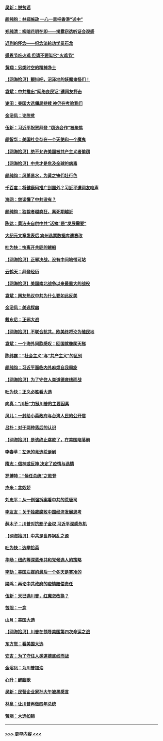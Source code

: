 #### [吴新：脱贫谣](../pages/nsc993/n12580839.md?t=11281551) 
#### [颜纯钩：林郑施政 一心一意把香港“送中”](../pages/nsc993/n12580805.md?t=11281551) 
#### [郑纯清：柳暗花明在即——揭露窃选听证会观感](../pages/nsc993/n12580795.md?t=11281551) 
#### [迟到的怀念——纪念法轮功学员石龙](../pages/nsc993/n12580245.md?t=11281551) 
#### [感恩节吃火鸡  但请不要叫它“火鸡节”](../pages/nsc993/n12580252.md?t=11281551) 
#### [黄翔：另类时空的精神净土](../pages/nsc993/n12578638.md?t=11281551) 
#### [【网海拾贝】颤抖吧，沼泽地的妖魔鬼怪们！](../pages/nsc993/n12578552.md?t=11281551) 
#### [袁斌：中共推出“网络良民证”遭网友抨击](../pages/nsc993/n12578511.md?t=11281551) 
#### [谢田：美国大选僵局持续 神仍在考验我们](../pages/nsc993/n12577432.md?t=11281551) 
#### [金浴凤：论脱贫](../pages/nsc993/n12576386.md?t=11281551) 
#### [伍新：习近平祝贺拜登 “窃选合作”被聚焦](../pages/nsc993/n12576358.md?t=11281551) 
#### [颜智华：美国社会存在一个天使和一个魔鬼](../pages/nsc993/n12574299.md?t=11281551) 
#### [【网海拾贝】绝不允许美国被共产主义者偷窃](../pages/nsc993/n12573396.md?t=11281551) 
#### [【网海拾贝】中共才是危及全球的病毒](../pages/nsc993/n12571204.md?t=11281551) 
#### [颜纯钩：风萧易水，为黄之锋们壮行色](../pages/nsc993/n12571487.md?t=11281551) 
#### [千百度：将健康码推广到国外？习近平遭网友呛声](../pages/nsc993/n12570808.md?t=11281551) 
#### [海网：您读懂了中共没有？](../pages/nsc993/n12570487.md?t=11281551) 
#### [颜纯钩：独裁者越疯狂，离死期越近](../pages/nsc993/n12569055.md?t=11281551) 
#### [陈达：黄洁夫自供中共“活摘”是“发展需要”](../pages/nsc993/n12568541.md?t=11281551) 
#### [大纪元文章发表后 宾州选票数据库遭篡改](../pages/nsc993/n12568105.md?t=11281551) 
#### [吐为快：快离开共匪的贼船](../pages/nsc993/n12568462.md?t=11281551) 
#### [【网海拾贝】正邪决战，没有中间地带可站](../pages/nsc993/n12568439.md?t=11281551) 
#### [云鹤天：拜登经历](../pages/nsc993/n12567294.md?t=11281551) 
#### [【网海拾贝】美国南北战争以来最重大的战役](../pages/nsc993/n12567247.md?t=11281551) 
#### [袁斌：网友热议中共为什么要如此反美](../pages/nsc993/n12567162.md?t=11281551) 
#### [金浴凤：美选探幽](../pages/nsc993/n12567147.md?t=11281551) 
#### [戴东尼：正邪大战](../pages/nsc993/n12567033.md?t=11281551) 
#### [【网海拾贝】不联合抗共，欧美终将沦为殖民地](../pages/nsc993/n12565068.md?t=11281551) 
#### [袁斌：一个海外同胞感叹：回国就像爬天梯](../pages/nsc993/n12564986.md?t=11281551) 
#### [陈纬霆：“社会主义”与“共产主义”的区别](../pages/nsc993/n12562417.md?t=11281551) 
#### [颜纯钩：习近平面临内外麻烦自我周旋](../pages/nsc993/n12563356.md?t=11281551) 
#### [【网海拾贝】为了守住人类道德底线而战](../pages/nsc993/n12562542.md?t=11281551) 
#### [吐为快：正义必胜看大选](../pages/nsc993/n12561967.md?t=11281551) 
#### [向真：“川粉”力挺川普的主要因素](../pages/nsc993/n12560774.md?t=11281551) 
#### [风儿：一封给小英政府与台湾人民的公开信](../pages/nsc993/n12560581.md?t=11281551) 
#### [吕朴：对于两种落后的认识](../pages/nsc993/n12560492.md?t=11281551) 
#### [【网海拾贝】是该终止腐败了，在美国陷落前](../pages/nsc993/n12559936.md?t=11281551) 
#### [李春草：左派的竞选荒诞剧](../pages/nsc993/n12558380.md?t=11281551) 
#### [隋志：信神或反神 决定了疫情与选情](../pages/nsc993/n12558255.md?t=11281551) 
#### [罗博特：“候任总统”之败登](../pages/nsc993/n12558189.md?t=11281551) 
#### [杰米：念奴娇](../pages/nsc993/n12558174.md?t=11281551) 
#### [刘忠平：从一例强拆案看中共的荒唐司](../pages/nsc993/n12558036.md?t=11281551) 
#### [李友友：关于独裁腐败中国经济发展思考](../pages/nsc993/n12558004.md?t=11281551) 
#### [薛木子：川普对抗影子金权 习近平深感危机](../pages/nsc993/n12557342.md?t=11281551) 
#### [【网海拾贝】中共是世界祸乱之源](../pages/nsc993/n12555353.md?t=11281551) 
#### [吐为快：选举拾英](../pages/nsc993/n12555041.md?t=11281551) 
#### [华旸：纽约等深蓝州共和党候选人的策略](../pages/nsc993/n12554309.md?t=11281551) 
#### [李劼：美国左媒的最后一个冬天是寒冷的](../pages/nsc993/n12552947.md?t=11281551) 
#### [梁鸣：再论中共政府的疫情赔偿责任](../pages/nsc993/n12553012.md?t=11281551) 
#### [伍新：天已选川普，红魔怎改换？](../pages/nsc993/n12552970.md?t=11281551) 
#### [苦胆：一念](../pages/nsc993/n12552957.md?t=11281551) 
#### [山月：美国大选](../pages/nsc993/n12552446.md?t=11281551) 
#### [【网海拾贝】川普在领导美国第四次命运之战](../pages/nsc993/n12551973.md?t=11281551) 
#### [东方觉：看美国大选](../pages/nsc993/n12551647.md?t=11281551) 
#### [安吉：为了守住人类道德底线而战](../pages/nsc993/n12551111.md?t=11281551) 
#### [金浴凤：为川普加油](../pages/nsc993/n12551085.md?t=11281551) 
#### [心升：醒脑歌](../pages/nsc993/n12550984.md?t=11281551) 
#### [吴新：民营企业家孙大午被黑感言](../pages/nsc993/n12550656.md?t=11281551) 
#### [林泉：让川普再做四年总统](../pages/nsc993/n12550640.md?t=11281551) 
#### [苦胆：大选如镜](../pages/nsc993/n12550630.md?t=11281551) 

----
#### [ >>> 更早内容 <<< ](../indexes/nsc993-earlier.md)
